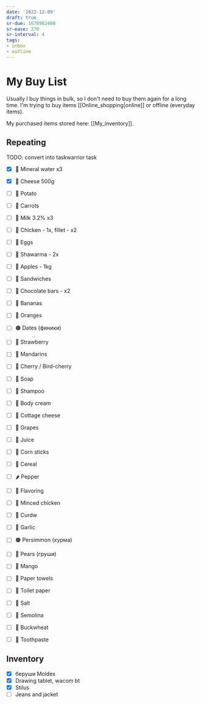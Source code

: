 ```yaml
---
date: '2022-12-09'
draft: true
sr-due: 1678982400
sr-ease: 270
sr-interval: 4
tags:
- inbox
- outline
---
```


# My Buy List

Usually I buy things in bulk, so I don't need to buy them again for a long time.
I'm trying to buy items [[Online_shopping|online]] or offline (everyday items).

My purchased items stored here: [[My_inventory]].

## Repeating

TODO: convert into taskwarrior task

- [x] 🧴 Mineral water x3
- [x] 🧀 Cheese 500g
- [ ] 🥔 Potato
- [ ] 🥕 Carrots
- [ ] 🥛 Milk 3.2% x3
- [ ] 🍗 Chicken - 1x, fillet - x2
- [ ] 🥚 Eggs
- [ ] 🌯 Shawarma - 2x
- [ ] 🍎 Apples - 1kg
- [ ] 🥪 Sandwiches
- [ ] 🍫 Chocolate bars - x2
- [ ] 🍌 Bananas
- [ ] 🍊 Oranges
- [ ] 🟤 Dates (финики)
- [ ] 🍓 Strawberry
- [ ] 🍊 Mandarins
- [ ] 🍒 Cherry / Bird-cherry

- [ ] 🧼 Soap
- [ ] 🧴 Shampoo
- [ ] 🧴 Body cream

- [ ] 🧀 Cottage cheese
- [ ] 🍇 Grapes
- [ ] 🧃 Juice
- [ ] 🌽 Corn sticks
- [ ] 🥣 Cereal
- [ ] 🌶️ Pepper
- [ ] 🌿 Flavoring
- [ ] 🍗 Minced chicken
- [ ] 🧀 Curdw
- [ ] 🧄 Garlic
- [ ] 🟠 Persimmon (хурма)
- [ ] 🍐 Pears (груши)
- [ ] 🥭 Mango
- [ ] 🧻 Paper towels
- [ ] 🧻 Toilet paper
- [ ] 🧂 Salt
- [ ] 🍚 Semolina
- [ ] 🌾 Buckwheat
- [ ] 🦷 Toothpaste

## Inventory

- [x] беруши Moldex
- [x] Drawing tablet, wacom bt
- [x] Stilus
- [ ] Jeans and jacket